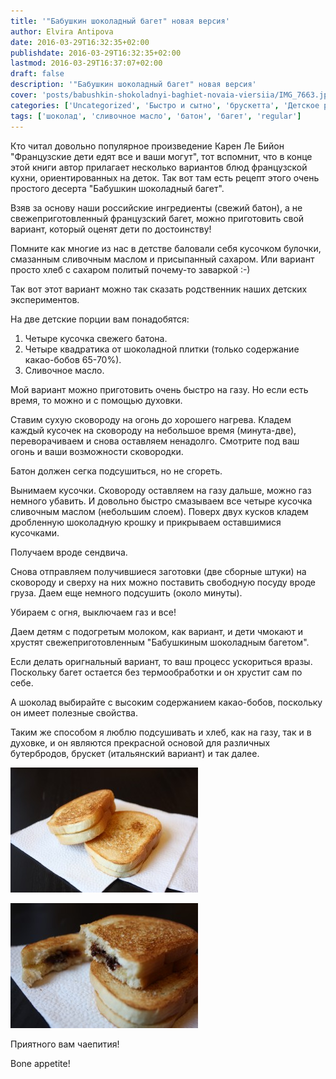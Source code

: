 ```yaml
---
title: '"Бабушкин шоколадный багет" новая версия'
author: Elvira Antipova
date: 2016-03-29T16:32:35+02:00
publishdate: 2016-03-29T16:32:35+02:00
lastmod: 2016-03-29T16:37:07+02:00
draft: false
description: '"Бабушкин шоколадный багет" новая версия'
cover: 'posts/babushkin-shokoladnyi-baghiet-novaia-viersiia/IMG_7663.jpg'
categories: ['Uncategorized', 'Быстро и сытно', 'брускетта', 'Детское развлечение', 'Шоколадный десерт', 'Хлеб и хлебушки', 'Basic posts']
tags: ['шоколад', 'сливочное масло', 'батон', 'багет', 'regular']
---
```



Кто читал довольно популярное произведение Карен Ле Бийон "Французские дети едят все и ваши могут", тот вспомнит, что в конце этой книги автор прилагает несколько вариантов блюд французской кухни, ориентированных на деток. Так вот там есть рецепт этого очень простого десерта "Бабушкин шоколадный багет".
 
Взяв за основу наши российские ингредиенты (свежий батон), а не свежеприготовленный французский багет, можно приготовить свой вариант, который оценят дети по достоинству!
 
Помните как многие из нас в детстве баловали себя кусочком булочки, смазанным сливочным маслом и присыпанный сахаром. Или вариант просто хлеб с сахаром политый почему-то заваркой :-)
 
Так вот этот вариант можно так сказать родственник наших детских экспериментов.
 
На две детские порции вам понадобятся:
 
1. Четыре кусочка свежего батона.
1. Четыре квадратика от шоколадной плитки (только содержание какао-бобов 65-70%).
1. Сливочное масло.

 
Мой вариант можно приготовить очень быстро на газу. Но если есть время, то можно и с помощью духовки.
 
Ставим сухую сковороду на огонь до хорошего нагрева. Кладем каждый кусочек на сковороду на небольшое время (минута-две), переворачиваем и снова оставляем ненадолго. Смотрите под ваш огонь и ваши возможности сковородки.
 
Батон должен сегка подсушиться, но не сгореть.
 
Вынимаем кусочки. Сковороду оставляем на газу дальше, можно газ немного убавить. И довольно быстро смазываем все четыре кусочка сливочным маслом (небольшим слоем). Поверх двух кусков кладем дробленную шоколадную крошку и прикрываем оставшимися кусочками.
 
Получаем вроде сендвича.
 
Снова отправляем получившиеся заготовки (две сборные штуки) на сковороду и сверху на них можно поставить свободную посуду вроде груза. Даем еще немного подсушить (около минуты).
 
Убираем с огня, выключаем газ и все!
 
Даем детям с подогретым молоком, как вариант, и дети чмокают и хрустят свежеприготовленным "Бабушкиным шоколадным багетом".
 
Если делать оригнальный вариант, то ваш процесс ускориться вразы. Поскольку багет остается без термообработки и он хрустит сам по себе.
 
А шоколад выбирайте с высоким содержанием какао-бобов, поскольку он имеет полезные свойства.
 
Таким же способом я люблю подсушивать и хлеб, как на газу, так и в духовке, и он являются прекрасной основой для различных бутербродов, брускет (итальянский вариант) и так далее.
 
[![IMG_7654](IMG_7654-300x200.jpg)](IMG_7654.jpg)
 
[![IMG_7660](IMG_7660-300x200.jpg)](IMG_7660.jpg)
 
Приятного вам чаепития!
 
Bone appetite!

